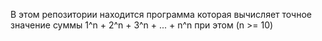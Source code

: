 В этом репозитории находится программа которая вычисляет точное значение суммы 1^n + 2^n + 3^n + ... + n^n
при этом (n >= 10)


